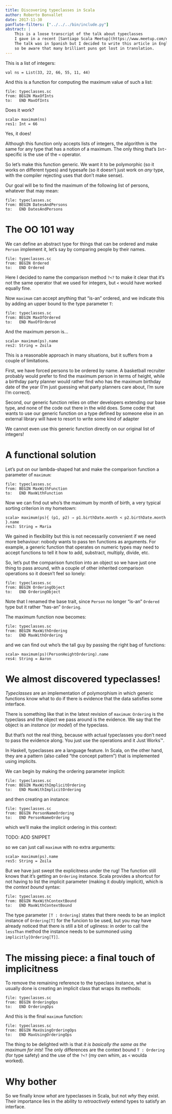 ```yaml
---
title: Discovering typeclasses in Scala
author: Roberto Bonvallet
date: 2017-11-30
panflute-filters: ["../../../bin/include.py"]
abstract: |
    This is a loose transcript of the talk about typeclasses
    I gave in a recent [Santiago Scala Meetup](https://www.meetup.com/es/Santiago-Scala-Meetup/events/240507350/).
    The talk was in Spanish but I decided to write this article in English,
    so be aware that many brilliant puns got lost in translation.
---
```


This is a list of integers:

~~~~ {.scala}
val ns = List(33, 22, 66, 55, 11, 44)
~~~~

And this is a function for computing
the maximum value of such a list:

~~~~ {.include .scala}
file: typeclasses.sc
from: BEGIN MaxOfInts
to:   END MaxOfInts
~~~~

Does it work?

~~~~
scala> maximum(ns)
res1: Int = 66
~~~~

Yes, it does!

Although this function only accepts lists of integers,
the algorithm is the same for any type
that has a notion of a maximum.
The only thing that’s `Int`-specific
is the use of the ``<`` operator.

So let’s make this function generic.
We want it to be polymorphic (so it works on different types)
and typesafe
(so it doesn’t just work on *any* type,
with the compiler rejecting uses that don’t make sense).

Our goal will be to find the maximum of the following list of persons,
whatever that may mean:

~~~~ {.include .scala}
file: typeclasses.sc
from: BEGIN DatesAndPersons
to:   END DatesAndPersons
~~~~

The OO 101 way
==============

We can define an abstract type
for things that can be ordered
and make `Person` implement it,
let’s say by comparing people by their names.

~~~~ {.include .scala}
file: typeclasses.sc
from: BEGIN Ordered
to:   END Ordered
~~~~

Here I decided to name the comparison method ``?<?``
to make it clear that it‘s not the same operator that we used for integers,
but ``<`` would have worked equally fine.

Now ``maximum`` can accept anything that “is-an” ordered,
and we indicate this by adding an upper bound to the type parameter `T`:

~~~~ {.include .scala}
file: typeclasses.sc
from: BEGIN MaxOfOrdered
to:   END MaxOfOrdered
~~~~

And the maximum person is...

~~~~
scala> maximum(ps).name
res2: String = Zoila
~~~~

This is a reasonable approach in many situations,
but it suffers from a couple of limitations.

First, we have forced persons to be ordered by name.
A basketball recruiter probably would prefer to find
the maximum person in terms of height,
while a birthday party planner would rather
find who has the maximum birthday date of the year
(I’m just guessing what party planners care about, I’m sure I’m correct).

Second, our generic function relies on other developers
extending our base type,
and none of the code out there in the wild does.
Some coder that wants to use our generic function
on a type defined by someone else in an external library
will have to resort to write some kind of adapter

We cannot even use this generic function directly
on our original list of integers!


A functional solution
=====================

Let’s put on our lambda-shaped hat
and make the comparison function a parameter of `maximum`:

~~~~ {.include .scala}
file: typeclasses.sc
from: BEGIN MaxWithFunction
to:   END MaxWithFunction
~~~~

Now we can find out who’s the maximum by month of birth,
a very typical sorting criterion in my hometown:

~~~~
scala> maximum(ps){ (p1, p2) ⇒ p1.birthDate.month < p2.birthDate.month }.name
res3: String = Maria
~~~~

We gained in flexibility
but this is not necessarily convenient if we need more behaviour:
nobody wants to pass ten functions as arguments.
For example,
a generic function that operates on numeric types
may need to accept functions to tell it
how to add, substract, multiply, divide, etc.

So, let’s put the comparison function into an object
so we have just one thing to pass around,
with a couple of other inherited comparison operations
so it doesn’t feel so lonely:

~~~~ {.include .scala}
file: typeclasses.sc
from: BEGIN OrderingObject
to:   END OrderingObject
~~~~

Note that I renamed the base trait,
since `Person` no longer “is-an” `Ordered` type
but it rather “has-an” `Ordering`.

The maximum function now becomes:

~~~~ {.include .scala}
file: typeclasses.sc
from: BEGIN MaxWithOrdering
to:   END MaxWithOrdering
~~~~

and we can find out who’s the tall guy by passing the right bag of functions:

~~~~
scala> maximum(ps)(PersonHeightOrdering).name
res4: String = Aaron
~~~~


We almost discovered typeclasses!
=================================

*Typeclasses* are an implementation of polymorphism
in which generic functions know what to do
if there is evidence that the data satisfies some interface.

There is something like that in the latest revision of `maximum`:
`Ordering` is the typeclass
and the object we pass around is the evidence.
We say that the object is an *instance* (or *model*) of the typeclass.

But that’s not the real thing,
because with actual typeclasses you don’t need to pass the evidence along.
You just use the operations and it Just Works™.

In Haskell, typeclasses are a language feature.
In Scala, on the other hand,
they are a pattern (also called “the concept pattern”)
that is implemented using implicits.

We can begin by making the ordering parameter implicit:

~~~~ {.include .scala}
file: typeclasses.sc
from: BEGIN MaxWithImplicitOrdering
to:   END MaxWithImplicitOrdering
~~~~

and then creating an instance:

~~~~ {.include .scala}
file: typeclasses.sc
from: BEGIN PersonNameOrdering
to:   END PersonNameOrdering
~~~~

which we’ll make the implicit ordering in this context:

TODO: ADD SNIPPET

so we can just call `maximum` with no extra arguments:

~~~~
scala> maximum(ps).name
res5: String = Zoila
~~~~

But we have just swept the explicitness under the rug!
The function still knows that it’s getting an `Ordering` instance.
Scala provides a shortcut for not having to list the implicit parameter
(making it doubly implicit), which is the *context bound* syntax:

~~~~ {.include .scala}
file: typeclasses.sc
from: BEGIN MaxWithContextBound
to:   END MaxWithContextBound
~~~~

The type parameter `[T : Ordering]` states that
there needs to be an implicit instance of `Ordering[T]`
for the funcion to be used,
but you may have already noticed that there is still a bit of ugliness:
in order to call the `lessThan` method
the instance needs to be summoned using `implicitly[Ordering[T]]`.


The missing piece: a final touch of implicitness
================================================

To remove the remaining reference to the typeclass instance,
what is usually done is creating an implicit class
that wraps its methods:

~~~~ {.include .scala}
file: typeclasses.sc
from: BEGIN OrderingOps
to:   END OrderingOps
~~~~

And this is the final `maximum` function:

~~~~ {.include .scala}
file: typeclasses.sc
from: BEGIN MaxUsingOrderingOps
to:   END MaxUsingOrderingOps
~~~~

The thing to be delighted with is that
*it is basically the same as the maximum for ints*!
The only differences are the context bound `T : Ordering`
(for type safety)
and the use of the `?<?`
(my own whim, as `<` woulda worked).


Why bother
==========

So we finally know *what* are typeclasses in Scala,
but not *why* they exist.
Their importance lies in the ability to *retroactively* extend types
to satisfy an interface.

